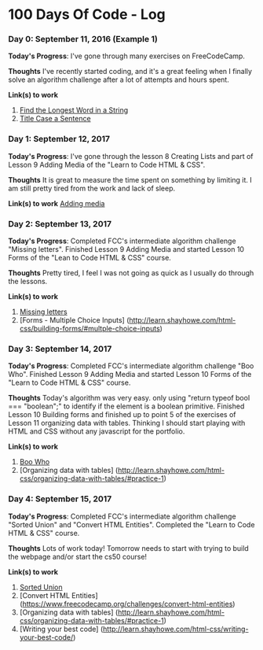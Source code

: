# 100 Days Of Code - Log

### Day 0: September 11, 2016 (Example 1)

**Today's Progress**: I've gone through many exercises on FreeCodeCamp.

**Thoughts** I've recently started coding, and it's a great feeling when I finally solve an algorithm challenge after a lot of attempts and hours spent.

**Link(s) to work**
1. [Find the Longest Word in a String](https://www.freecodecamp.com/challenges/find-the-longest-word-in-a-string)
2. [Title Case a Sentence](https://www.freecodecamp.com/challenges/title-case-a-sentence)

### Day 1: September 12, 2017

**Today's Progress**: I've gone through the lesson 8 Creating Lists and part of Lesson 9 Adding Media of the "Learn to Code HTML & CSS".

**Thoughts** It is great to measure the time spent on something by limiting it. I am still pretty tired from the work and lack of sleep.

**Link(s) to work**
[Adding media](http://learn.shayhowe.com/html-css/adding-media/)

### Day 2: September 13, 2017

**Today's Progress**: Completed FCC's intermediate algorithm challenge "Missing letters". Finished Lesson 9 Adding Media and started Lesson 10 Forms of the "Lean to Code HTML & CSS" course.

**Thoughts** Pretty tired, I feel I was not going as quick as I usually do through the lessons.

**Link(s) to work**
1. [Missing letters](https://www.freecodecamp.org/challenges/missing-letters)
2. [Forms - Multiple Choice Inputs] (http://learn.shayhowe.com/html-css/building-forms/#multple-choice-inputs)

### Day 3: September 14, 2017

**Today's Progress**: Completed FCC's intermediate algorithm challenge "Boo Who". Finished Lesson 9 Adding Media and started Lesson 10 Forms of the "Learn to Code HTML & CSS" course.

**Thoughts** Today's algorithm was very easy. only using "return typeof bool === "boolean";" to identify if the element is a boolean primitive. Finished Lesson 10 Building forms and finished up to point 5 of the exercises of Lesson 11 organizing data with tables. Thinking I should start playing with HTML and CSS without any javascript for the portfolio.

**Link(s) to work**
1. [Boo Who](https://www.freecodecamp.org/challenges/boo-who)
2. [Organizing data with tables] (http://learn.shayhowe.com/html-css/organizing-data-with-tables/#practice-1)

### Day 4: September 15, 2017

**Today's Progress**: Completed FCC's intermediate algorithm challenge "Sorted Union" and "Convert HTML Entities". Completed the "Learn to Code HTML & CSS" course.

**Thoughts** Lots of work today! Tomorrow needs to start with trying to build the webpage and/or start the cs50 course!

**Link(s) to work**
1. [Sorted Union](https://www.freecodecamp.org/challenges/sorted-union)
2. [Convert HTML Entities] (https://www.freecodecamp.org/challenges/convert-html-entities)
3. [Organizing data with tables] (http://learn.shayhowe.com/html-css/organizing-data-with-tables/#practice-1)
4. [Writing your best code] (http://learn.shayhowe.com/html-css/writing-your-best-code/)
